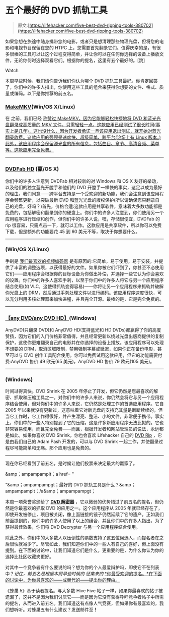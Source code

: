 # 五个最好的 DVD 抓轨工具

> 原文:[https://lifehacker.com/five-best-dvd-ripping-tools-380702](https://lifehacker.com/five-best-dvd-ripping-tools-380702)

如果您想在旅途中随身携带您的电影，或者只是想清理那些物理光盘，但将您的电影和电视节目保留在您的 HTPC 上，您需要首先翻录它们。值得庆幸的是，有很多很棒的工具可以让这个过程变得简单，并让你可以在任何你选择的设备上播放文件，无论你何时选择观看它们。根据你的提名，这里有五个最好的。[跳]

Watch

本周早些时候，我们请你告诉我们你认为哪个 DVD 抓轨工具最好。你肯定回答了，你们中的许多人指出，你使用这些工具的组合来获得你想要的文件、格式、质量或编码。以下是你推荐的前五名。

### [MakeMKV](http://makemkv.com/)(Win/OS X/Linux)

在 之前，我们已经 [称赞过 MakeMKV，因为它能够轻松快捷地将 DVD 和蓝光光盘翻录成高质量的 MKV 文件，只需轻轻一点。这款应用已经测试了很长时间(事实上是几年)，这也没什么，因为开发者承诺一旦该应用退出测试，就开始对蓝光翻录收费。这款应用的强项是速度快、超级简单、跨平台(论坛上有 Linux 版本。)此外，该应用程序会保留源光盘的所有信息，包括曲目、章节、高清音频、菜单等。这款应用完全免费。](https://lifehacker.com/makemkv-rips-dvds-and-blu-rays-with-just-two-clicks-5498519)

* * *

### [DVDFab HD](http://www.dvdfab.cn/) (赢/OS X)

你们中的许多人注意到 DVDFab 相对较新的对 Windows 和 OS X 友好的举动，以及他们的独立蓝光开膛手和他们的 DVD 开膛手一样快的事实，这足以成为最好的理由。我们同意——跨平台支持是一个受欢迎的新功能，我们会注意到该应用程序会频繁更新，以突破最新 DVD 和蓝光光盘的版权保护(所以请确保您只翻录自己的光盘，好吗？)首先，价格合适:这款应用是共享软件，意味着大多数功能都是免费的，包括解密和翻录到你的硬盘上。你们中的许多人注意到，你们使用另一个应用程序进行压缩和创作，但你们中的许多人说，嘿，存储很便宜，DVDFab 的 rip 很容易，只需点击一下，就可以工作。这款应用是共享软件，所以你可以免费下载，但是额外的功能要花 45 到 60 美元不等，取决于你想要什么。

* * *

### (Win/OS X/Linux)

手刹是 [我们最喜欢的视频编码器](https://lifehacker.com/the-best-free-video-encoder-for-mac-5802145) 是有原因的:它简单，易于使用，易于安装，并提供了丰富的调整选项，以获得最好的文件。如果你被它们吓到了，你甚至不必使用它们——应用程序会根据你的目标设备为你做出补偿，并选择一些它认为你会喜欢的设置。你们中的许多人喜欢手刹，以至于你们中的许多人将它与另一个应用程序结合使用(如 VLC，这使得抓轨变得容易)——你将让另一个应用程序来抓轨并破解你光盘上的 DRM，然后通过手刹处理文件以进行编码。该应用程序速度很快，可以充分利用多核处理器来加快进程，并且完全开源。最棒的是，它是完全免费的。

* * *

### [【any DVD/any DVD HD】](http://www.slysoft.com/en/)(Windows)

AnyDVD(只翻录 DVD)和 AnyDVD HD(支持蓝光和 HD DVDs)都赢得了你的高度赞扬，因为它们的入门价格非常值得，并且经常更新以绕过光盘出版商提供的复制保护，这使你更难翻录自己的电影并在你选择的设备上播放。该应用程序可以处理不想要的 DRM，取消区域限制，禁用强制字幕或延迟，如果你正在备份电影，甚至可以与 DVD 创作工具配合使用。你可以免费试用这款应用，但它的功能需要付费:AnyDVD 售价 49 欧元(65 美元)，AnyDVD HD 售价 79 欧元(105 美元)。

* * *

### (Windows)

时间过得真快。DVD Shrink 在 2005 年停止了开发，但它仍然是您最喜欢的解密、抓取和压缩工具之一。对你们中的许多人来说，你仍然会将它与另一个应用程序结合使用，但对你们中的许多人来说，它仍然是处理工作的首选应用程序。它自 2005 年以来就没有更新过，这意味着它对新光盘的支持充其量是断断续续的，但当它工作时，它工作得很好，并产生漂亮、整洁、小的文件，非常便于携带。事实上，你们中的一些人特别提到了它的压缩，这是许多新应用程序无法比拟的。它也非常容易使用，而且完全免费——而且，根据开发者和网站管理员的说法，永远都是如此。如果你喜欢 DVD Shrink，你也会喜欢 Lifehacker 自己的 [DVD Rip](https://lifehacker.com/dvd-rip-automates-one-click-dvd-ripping-355281) ，它是由我们自己的 Adam Pash 开发的，可以与 DVD Shrink 一起工作，并使翻录过程尽可能简单和无痛。那个应用也是免费的。

* * *

现在你已经看到了前五名，是时候让他们投票来决定最大的赢家了。

&amp；ampampamplt；a href= "

"&amp；ampampampgt；最好的 DVD 抓轨工具是什么？&amp；ampampamplt；/a&amp；ampampampgt；

本周一项荣誉奖颁给了 [**DVD 解密器**](http://www.dvddecrypter.org.uk/) ，它以微弱的优势错过了前五名的提名，但仍然是你最喜欢的抓取 DVD 的应用之一。这个应用程序从 2005 年就已经存在了，即使开发被停止，项目被关闭，像上面链接的镜子仍然延续了它的遗产。正如我们前面提到的，你们中的许多人使用了以上的组合，并且你们中的许多人指出，为了获得最佳效果，你们将 DVD Decrypter 与另一个应用程序结合使用。

除此之外，你们中的大多数人以压倒性的票数支持了这五位候选人，而提名者在之后很快就减少了。尽管如此，我们知道你们中的一些人有自己的喜好，但上面没有提到。在下面的讨论中，让我们知道它们是什么，更重要的是，为什么你认为你的选择比社区收藏夹更好。

对其中一个竞争者有什么要说的吗？想为你的个人最爱辩护吗，即使它不在列表中？*记住，前五名是根据本周早些时候的* *征集来的* [*你最受欢迎的提名。*在下面的讨论中，为你最喜欢的——或替代的——提出你的理由。](https://lifehacker.com/best-dvd-ripping-tool-5970301)

《蜂巢 5》基于读者提名。与大多数 Hive Five 帖子一样，如果你最喜欢的帖子被遗漏了，这并不是因为我们讨厌它——而是因为它没有获得呼吁竞争者帖子中所需的提名，从而进入前五名。我们知道这有点像人气竞赛，但如果你有最喜欢的，我们想听听。对蜂巢五有什么建议？发送邮件至[](mailto:tips+hivefive@lifehacker.com)**！**